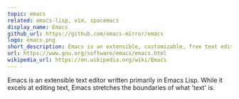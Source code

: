 ```yaml
---
topic: emacs
related: emacs-lisp, vim, spacemacs
display_name: Emacs
github_url: https://github.com/emacs-mirror/emacs
logo: emacs.png
short_description: Emacs is an extensible, customizable, free text editor and computing environment.
url: https://www.gnu.org/software/emacs/emacs.html
wikipedia_url: https://en.wikipedia.org/wiki/Emacs
---
```

Emacs is an extensible text editor written primarily in Emacs Lisp.  While it excels at editing text, Emacs stretches the boundaries of what 'text' is.

